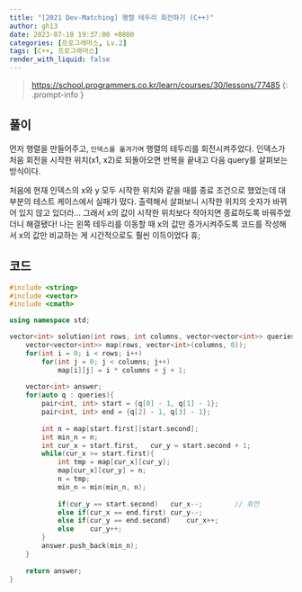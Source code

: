 ```yaml
---
title: "[2021 Dev-Matching] 행렬 테두리 회전하기 (C++)"
author: gh13
date: 2023-07-10 19:37:00 +0800
categories: [프로그래머스, Lv.2]
tags: [C++, 프로그래머스]
render_with_liquid: false
---
```


> <https://school.programmers.co.kr/learn/courses/30/lessons/77485>
{: .prompt-info }

## 풀이

먼저 행렬을 만들어주고, `인덱스를 옮겨가며` 행렬의 테두리를 회전시켜주었다. 인덱스가 처음 회전을 시작한 위치(x1, x2)로 되돌아오면 반복을 끝내고 다음 query를 살펴보는 방식이다.  

처음에 현재 인덱스의 x와 y 모두 시작한 위치와 같을 때를 종료 조건으로 했었는데 대부분의 테스트 케이스에서 실패가 떴다. 출력해서 살펴보니 시작한 위치의 숫자가 바뀌어 있지 않고 있더라... 그래서 x의 값이 시작한 위치보다 작아지면 종료하도록 바꿔주었더니 해결됐다! 나는 왼쪽 테두리를 이동할 때 x의 값만 증가시켜주도록 코드를 작성해서 x의 값만 비교하는 게 시간적으로도 훨씬 이득이었다 휴;  


## 코드

```cpp
#include <string>
#include <vector>
#include <cmath>

using namespace std;

vector<int> solution(int rows, int columns, vector<vector<int>> queries) {
    vector<vector<int>> map(rows, vector<int>(columns, 0));
    for(int i = 0; i < rows; i++)
        for(int j = 0; j < columns; j++)
            map[i][j] = i * columns + j + 1;
    
    vector<int> answer;
    for(auto q : queries){
        pair<int, int> start = {q[0] - 1, q[1] - 1};
        pair<int, int> end = {q[2] - 1, q[3] - 1};
        
        int n = map[start.first][start.second];
        int min_n = n;
        int cur_x = start.first,   cur_y = start.second + 1;
        while(cur_x >= start.first){
            int tmp = map[cur_x][cur_y];
            map[cur_x][cur_y] = n;
            n = tmp;
            min_n = min(min_n, n);
            
            if(cur_y == start.second)   cur_x--;        // 회전
            else if(cur_x == end.first) cur_y--;
            else if(cur_y == end.second)    cur_x++;
            else    cur_y++;
        }
        answer.push_back(min_n);
    }
     
    return answer;
}
```

